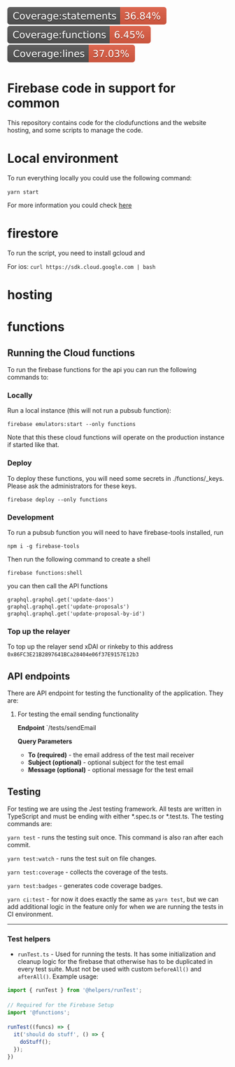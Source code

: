 ![Statements Coverage](docs/assests/badges/badge-statements.svg)
![Functions Coverage](docs/assests/badges/badge-functions.svg)
![Lines Coverage](docs/assests/badges/badge-lines.svg)


# Firebase code in support for common

This repository contains code for the clodufunctions and the website hosting, and some scripts to manage the code.

# Local environment

To run everything locally you could use the following command:

`yarn start`

For more information you could check [here](https://github.com/daostack/common-firebase/blob/dev/doc/local.md)

# firestore

To run the script, you need to install gcloud and 

For ios:
```curl https://sdk.cloud.google.com | bash```

# hosting 
# functions

## Running the Cloud functions

To run the firebase functions for the api you can run the following commands to:

### Locally
Run a local instance (this will not run a pubsub function):
```
firebase emulators:start --only functions
```
Note that this these cloud functions will operate on the production instance if started like that.

### Deploy

To deploy these functions, you will need some secrets in ./functions/_keys.
Please ask the administrators for these keys.

```
firebase deploy --only functions
```

### Development
To run a pubsub function you will need to have firebase-tools installed, run
```
npm i -g firebase-tools
```
Then run the following command to create a shell
```
firebase functions:shell
```
you can then call the API functions

```
graphql.graphql.get('update-daos')
graphql.graphql.get('update-proposals')
graphql.graphql.get('update-proposal-by-id')
```

### Top up the relayer
To top up the relayer send xDAI or rinkeby to this address ```0x86FC3E21B2897641BCa28404e06f37E9157E12b3```


## API endpoints

There are API endpoint for testing the functionality of the application. They are:

1. For testing the email sending functionality
   
   **Endpoint** `/tests/sendEmail
   
   **Query Parameters**
   
    - **To (required)** - the email address of the test mail receiver
    - **Subject (optional)** - optional subject for the test email
    - **Message (optional)** - optional message for the test email
    
## Testing

For testing we are using the Jest testing framework. All tests are written in TypeScript
and must be ending with either *.spec.ts or *.test.ts. The testing commands are:

`yarn test` - runs the testing suit once. This command is also ran after each commit.

`yarn test:watch` - runs the test suit on file changes.

`yarn test:coverage` - collects the coverage of the tests.

`yarn test:badges` - generates code coverage badges.

`yarn ci:test` - for now it does exactly the same as `yarn test`, but we can add additional logic in the feature 
only for when we are running the tests in CI environment.

----

### Test helpers

* `runTest.ts` - Used for running the tests. It has some initialization and cleanup logic for the firebase that 
otherwise has to be duplicated in every test suite. Must not be used with custom `beforeAll()` and `afterAll()`. 
Example usage: 

```javascript
import { runTest } from '@helpers/runTest';

// Required for the Firebase Setup
import '@functions';

runTest((funcs) => {
  it('should do stuff', () => {
    doStuff();
  });
})
```